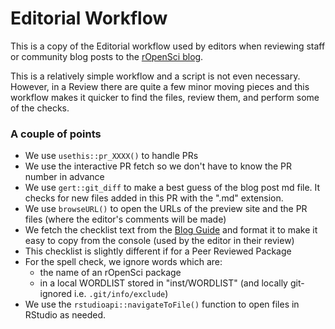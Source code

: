 # Editorial Workflow

This is a copy of the Editorial workflow used by editors when reviewing staff
or community blog posts to the [rOpenSci blog](https://ropensci.org/blog).

This is a relatively simple workflow and a script is not even necessary. 
However, in a Review there are quite a few minor moving pieces and this workflow
makes it quicker to find the files, review them, and perform some of the checks.

### A couple of points
- We use `usethis::pr_XXXX()` to handle PRs
- We use the interactive PR fetch so we don't have to know the PR number in advance
- We use `gert::git_diff` to make a best guess of the blog post md file. 
  It checks for new files added in this PR with the ".md" extension.
- We use `browseURL()` to open the URLs of the preview site and the PR files 
  (where the editor's comments will be made)
- We fetch the checklist text from the [Blog Guide](https://blogguide.ropensci.org/) 
  and format it to make it easy to copy from the console (used by the editor in their review)
- This checklist is slightly different if for a Peer Reviewed Package
- For the spell check, we ignore words which are:
    - the name of an rOpenSci package
    - in a local WORDLIST stored in "inst/WORDLIST" (and locally git-ignored i.e. `.git/info/exclude`)
- We use the `rstudioapi::navigateToFile()` function to open files in RStudio as
  needed.
